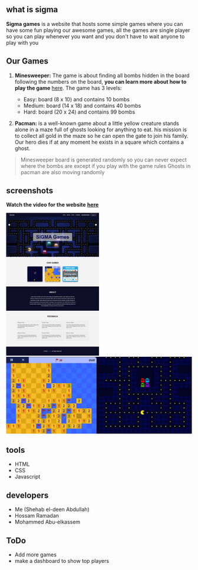 ## what is sigma
**Sigma games** is a website that hosts some simple games
where you can have some fun playing our awesome games,
all the games are single player so you can play whenever you want and you don't have to wait anyone to play with you

## Our Games

 

 1. **Minesweeper:** 
The game is about finding all bombs hidden in the board following the numbers on the board, **you can learn more about how to play the game** [here](https://www.instructables.com/How-to-beat-Minesweeper/). The game has 3 levels:
	- Easy: board (8 x 10) and contains 10 bombs
	- Medium: board (14 x 18) and contains 40 bombs
	- Hard: board (20 x 24) and contains 99 bombs
		 
 2. **Pacman:** is a well-known game about a little yellow creature stands alone in a maze full of ghosts looking for anything to eat. his mission is to collect all gold in the maze so he can open the gate to join his family.  Our hero dies if at any moment he exists in a square which contains a ghost.

> Minesweeper board is generated randomly so you can never expect where the bombs are except if you play with the game rules
> Ghosts in pacman are also moving randomly 


## screenshots
**Watch the video for the website** [**here**](https://drive.google.com/file/d/1riX8Z257ruejn8X_18_DezJxH_88USnP/view?usp=sharing)

<img src='images/home-screenshot.png' width='50%'/>
<img src='images/games.png'/>

## tools
 - HTML
 - CSS 
 - Javascript

## developers

 - Me (Shehab el-deen Abdullah)
 - Hossam Ramadan 
 - Mohammed Abu-elkassem
 
## ToDo
 - Add more games
 - make a dashboard to show top players

 

